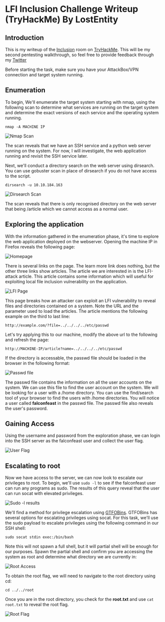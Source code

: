 # LFI Inclusion Challenge Writeup (TryHackMe) By LostEntity

## Introduction
This is my writeup of the [Inclusion](https://tryhackme.com/room/inclusion) room on [TryHackMe](https://tryhackme.com). This will be my second pentesting walkthrough, so feel free to provide feedback through my [Twitter](https://twitter.com/LostEntity1929)

Before starting the task, make sure you have your AttackBox/VPN connection and target system running.

## Enumeration
To begin, We'll enumerate the target system starting with nmap, using the following scan to determine what services are running on the target system and determine the exact versions of each service and the operating system running. 

`nmap -A MACHINE IP`

![Nmap Scan](https://i.imgur.com/goD8DFM.png)

The scan reveals that we have an SSH service and a python web server running on the system. For now, I will investigate, the web application running and revisit the SSH service later.

Next, we'll conduct a directory search on the web server using dirsearch. You can use gobuster scan in place of dirsearch if you do not have access to the script.

`dirsearch -u 10.10.184.163`

![Dirsearch Scan](https://i.imgur.com/lD7vC1X.png)

The scan reveals that there is only recognised directory on the web server that being /article which we cannot access as a normal user.

## Exploring the application
With the information gathered in the enumeration phase, it's time to explore the web application deployed on the webserver. Opening the machine IP in Firefox reveals the following page:

![Homepage](https://i.imgur.com/uVLORBs.png)

There is several links on the page. The learn more link does nothing, but the other three links show articles. The article we are interested in is the LFI-attack article. This article contains some information which will useful for exploiting local file inclusion vulnerability on the application.

![LFI Page](https://i.imgur.com/As00vxj.png)

This page breaks how an attacker can exploit an LFI vulnerability to reveal files and directories contained on a system. Note the URL and the parameter used to load the articles. The article mentions the following example on the third to last line:

`http://example.com/?file=../../../../etc/passwd`

Let's try applying this to our machine, modify the above url to the following and refresh the page:

`http://MACHINE-IP/article?name=../../../../etc/passwd`

If the directory is accessable, the passwd file should be loaded in the browser in the following format:

![Passwd file](https://i.imgur.com/Ngq5bWD.png)

The passwd file contains the information on all the user accounts on the system. We can use this file to find the user account on the system. We will be looking for a user with a /home directory. You can use the find/search tool of your browser to find the users with /home directories. You will notice a user called **falconfeast** in the passwd file. The passwd file also reveals the user's password.

## Gaining Access
Using the username and password from the exploration phase, we can login into the SSH server as the falconfeast user and collect the user flag. 

![User Flag](https://i.imgur.com/pbamAyX.png)

## Escalating to root
Now we have access to the server, we can now look to escalate our privileges to root. To begin, we'll use `sudo -l` to see if the falconfeast user can run any programs as sudo. The results of this query reveal that the user can run socat with elevated privileges.

![Sudo -l results](https://i.imgur.com/XVXoqAI.png)

We'll find a method for privilege escalation using [GTFOBins](https://gtfobins.github.io/). GTFOBins has several options for escalating privileges using socat. For this task, we'll use the sudo payload to escalate privileges using the following command in our SSH shell:

`sudo socat stdin exec:/bin/bash`

Note this will not spawn a full shell, but it will partial shell will be enough for our purposes. Spawn the partial shell and confirm you are accessing the system as root and determine what directory we are currently in:

![Root Access](https://i.imgur.com/rDH9u1d.png)

To obtain the root flag, we will need to navigate to the root directory using cd:

`cd ../../root`

Once you are in the root directory, you check for the **root.txt** and use `cat root.txt` to reveal the root flag.

![Root Flag](https://i.imgur.com/rUJ1HkA.png)
